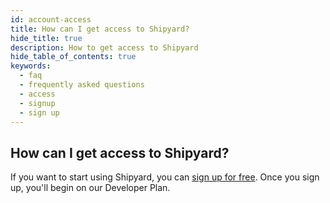 ```yaml
---
id: account-access
title: How can I get access to Shipyard?
hide_title: true
description: How to get access to Shipyard
hide_table_of_contents: true
keywords:
  - faq
  - frequently asked questions
  - access
  - signup
  - sign up
---
```


## How can I get access to Shipyard?

If you want to start using Shipyard, you can [sign up for free](https://app.shipyardapp.com/auth/signup?ref=docs-faq). Once you sign up, you'll begin on our Developer Plan.